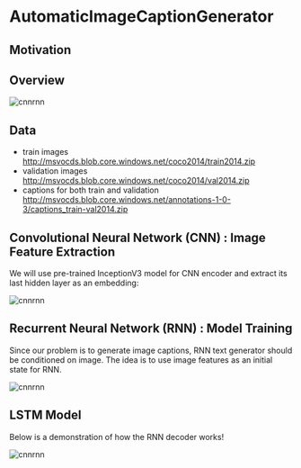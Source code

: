# AutomaticImageCaptionGenerator

## Motivation

## Overview

![cnnrnn](https://github.com/hse-aml/intro-to-dl/blob/master/week6/images/encoder_decoder.png)

## Data

* train images http://msvocds.blob.core.windows.net/coco2014/train2014.zip
* validation images http://msvocds.blob.core.windows.net/coco2014/val2014.zip
* captions for both train and validation http://msvocds.blob.core.windows.net/annotations-1-0-3/captions_train-val2014.zip

## Convolutional Neural Network (CNN) : Image Feature Extraction 

We will use pre-trained InceptionV3 model for CNN encoder and extract its last hidden layer as an embedding:

![cnnrnn](https://github.com/hse-aml/intro-to-dl/blob/master/week6/images/inceptionv3.png)

## Recurrent Neural Network (RNN) : Model Training

Since our problem is to generate image captions, RNN text generator should be conditioned on image. The idea is to use image 
features as an initial state for RNN.

![cnnrnn](https://github.com/hse-aml/intro-to-dl/blob/master/week6/images/encoder_decoder_explained.png)

## LSTM Model 

Below is a demonstration of how the RNN decoder works!

![cnnrnn](https://github.com/hse-aml/intro-to-dl/blob/master/week6/images/flatten_help.jpg)
